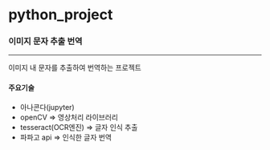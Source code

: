 # python_project
### 이미지 문자 추출 번역

- - -
 이미지 내 문자를 추출하여 번역하는 프로젝트 


#### 주요기술   
- 아나콘다(jupyter)
- openCV => 영상처리 라이브러리
- tesseract(OCR엔진) => 글자 인식 추출
- 파파고 api => 인식한 글자 번역

